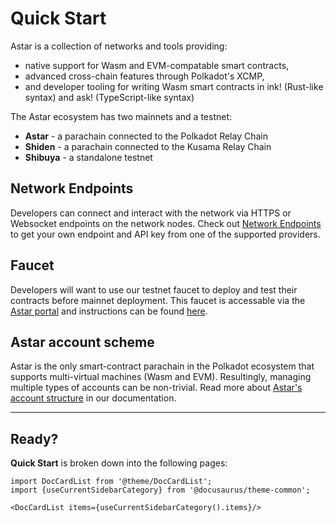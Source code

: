 # Quick Start

Astar is a collection of networks and tools providing:

- native support for Wasm and EVM-compatable smart contracts,
- advanced cross-chain features through Polkadot's XCMP,
- and developer tooling for writing Wasm smart contracts in ink! (Rust-like syntax) and ask! (TypeScript-like syntax)

The Astar ecosystem has two mainnets and a testnet:

- **Astar** - a parachain connected to the Polkadot Relay Chain
- **Shiden** - a parachain connected to the Kusama Relay Chain
- **Shibuya** - a standalone testnet

## Network Endpoints

Developers can connect and interact with the network via HTTPS or Websocket endpoints on the network nodes. Check out [Network Endpoints](endpoints) to get your own endpoint and API key from one of the supported providers.

## Faucet

Developers will want to use our testnet faucet to deploy and test their contracts before mainnet deployment. This faucet is accessable via the [Astar portal](https://portal.astar.network) and instructions can be found [here](faucet).

## Astar account scheme

Astar is the only smart-contract parachain in the Polkadot ecosystem that supports multi-virtual machines (Wasm and EVM). Resultingly, managing multiple types of accounts can be non-trivial. Read more about [Astar's account structure](https://astarnetwork.github.io/astar-docs/docs/quickstart/addresses) in our documentation.

---

## Ready?

**Quick Start** is broken down into the following pages:

```mdx-code-block
import DocCardList from '@theme/DocCardList';
import {useCurrentSidebarCategory} from '@docusaurus/theme-common';

<DocCardList items={useCurrentSidebarCategory().items}/>
```

